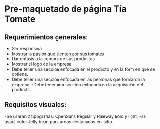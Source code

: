 
# Pre-maquetado de página Tía Tomate

## Requerimientos generales: 

- Ser responsiva
- Mostrar la pasión que sienten por sus tomates
- Dar enfásis a la compra de sus productos
- Mostrar el logo de la empresa
- Debe tener una seccion enfocada en el producto y en la form en que se obtiene.
- Debe tener una seccion enfocada en las personas que formaron la empresa.
-Debe tener una seccion enfocada en la adquisición del producto.


## Requisitos visuales:

-Se usaran 2 tipografías:
OpenSans Regular y Raleway bold y light.
-se usará color Jelly bean para areas destacadas enl sitio.
